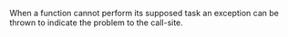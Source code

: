 When a function cannot perform its supposed task an exception can be thrown to indicate the problem to the call-site.